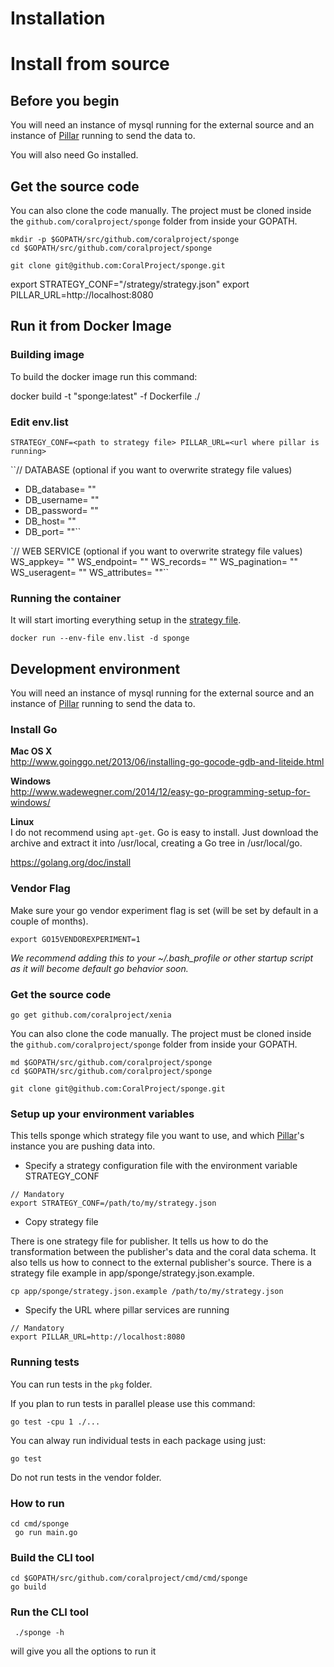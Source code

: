 # Installation

# Install from source

## Before you begin

You will need an instance of mysql running for the external source and an instance of [Pillar](http://github.com/coralproject/pillar) running to send the data to.

You will also need Go installed.

## Get the source code

You can also clone the code manually. The project must be cloned inside the `github.com/coralproject/sponge` folder from inside your GOPATH.

```
mkdir -p $GOPATH/src/github.com/coralproject/sponge
cd $GOPATH/src/github.com/coralproject/sponge

git clone git@github.com:CoralProject/sponge.git
```

export STRATEGY_CONF="/strategy/strategy.json"
export PILLAR_URL=http://localhost:8080





## Run it from Docker Image

### Building image

To build the docker image run this command:

docker build -t "sponge:latest" -f Dockerfile ./

### Edit env.list

``STRATEGY_CONF=<path to strategy file>
PILLAR_URL=<url where pillar is running>``

``// DATABASE (optional if you want to overwrite strategy file values)
- DB_database= ""
- DB_username= ""
- DB_password= ""
- DB_host= ""
- DB_port= ""``

`// WEB SERVICE (optional if you want to overwrite strategy file values)
WS_appkey= ""
WS_endpoint= ""
WS_records= ""
WS_pagination= ""
WS_useragent= ""
WS_attributes= ""``

### Running the container

It will start imorting everything setup in the [strategy file](strategy.md).

``docker run --env-file env.list -d sponge``

## Development environment

You will need an instance of mysql running for the external source and an instance of [Pillar](http://github.com/coralproject/pillar) running to send the data to.

### Install Go

**Mac OS X**  
http://www.goinggo.net/2013/06/installing-go-gocode-gdb-and-liteide.html

**Windows**  
http://www.wadewegner.com/2014/12/easy-go-programming-setup-for-windows/

**Linux**  
I do not recommend using `apt-get`. Go is easy to install. Just download the
archive and extract it into /usr/local, creating a Go tree in /usr/local/go.

https://golang.org/doc/install


### Vendor Flag

Make sure your go vendor experiment flag is set (will be set by default in a couple of months).

```
export GO15VENDOREXPERIMENT=1
```

_We recommend adding this to your ~/.bash_profile or other startup script as it will become default go behavior soon._

### Get the source code

```
go get github.com/coralproject/xenia
```

You can also clone the code manually. The project must be cloned inside the `github.com/coralproject/sponge` folder from inside your GOPATH.

```
md $GOPATH/src/github.com/coralproject/sponge
cd $GOPATH/src/github.com/coralproject/sponge

git clone git@github.com:CoralProject/sponge.git
```

### Setup up your environment variables

This tells sponge which strategy file you want to use, and which [Pillar](https://github.com/coralproject/pillar)'s instance you are pushing data into.

* Specify a strategy configuration file with the environment variable STRATEGY_CONF

```
// Mandatory
export STRATEGY_CONF=/path/to/my/strategy.json
```

* Copy strategy file

There is one strategy file for publisher. It tells us how to do the transformation between the publisher's data and the coral data schema. It also tells us how to connect to the external publisher's source. There is a strategy file example in app/sponge/strategy.json.example.

```
cp app/sponge/strategy.json.example /path/to/my/strategy.json
```

* Specify the URL where pillar services are running

```
// Mandatory
export PILLAR_URL=http://localhost:8080
```

### Running tests

You can run tests in the `pkg` folder.

If you plan to run tests in parallel please use this command:

```
go test -cpu 1 ./...
```

You can alway run individual tests in each package using just:

```
go test
```

Do not run tests in the vendor folder.

### How to run

```
cd cmd/sponge
 go run main.go
```


### Build the CLI tool

```
cd $GOPATH/src/github.com/coralproject/cmd/cmd/sponge
go build
```

### Run the CLI tool

```
 ./sponge -h
```

will give you all the options to run it